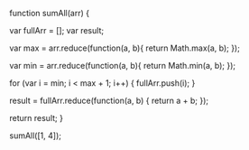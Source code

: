 
function sumAll(arr) {
  
var fullArr = [];
var result;
  
var max = arr.reduce(function(a, b){
  return Math.max(a, b);
});

var min = arr.reduce(function(a, b){
  return Math.min(a, b);
});

  for (var i = min; i < max + 1; i++) {
    fullArr.push(i);
}

  result = fullArr.reduce(function(a, b) {
    return a + b;
  });
  
  return result;
}

sumAll([1, 4]);
